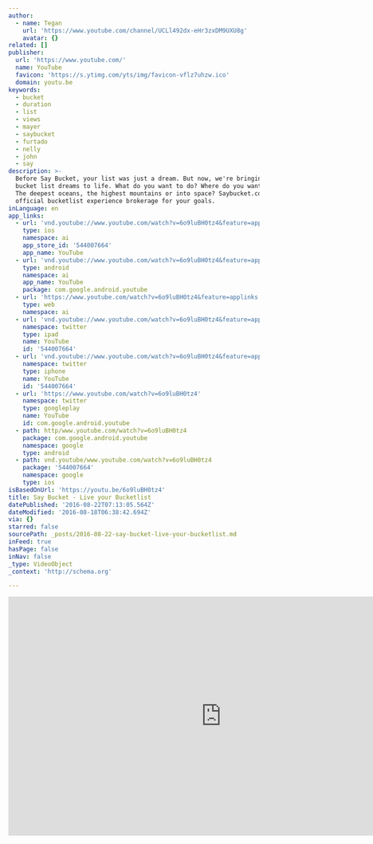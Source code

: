 ```yaml
---
author:
  - name: Tegan
    url: 'https://www.youtube.com/channel/UCLl492dx-eHr3zxDM9UXU8g'
    avatar: {}
related: []
publisher:
  url: 'https://www.youtube.com/'
  name: YouTube
  favicon: 'https://s.ytimg.com/yts/img/favicon-vflz7uhzw.ico'
  domain: youtu.be
keywords:
  - bucket
  - duration
  - list
  - views
  - mayer
  - saybucket
  - furtado
  - nelly
  - john
  - say
description: >-
  Before Say Bucket, your list was just a dream. But now, we're bringing your
  bucket list dreams to life. What do you want to do? Where do you want to go?
  The deepest oceans, the highest mountains or into space? Saybucket.com is the
  official bucketlist experience brokerage for your goals.
inLanguage: en
app_links:
  - url: 'vnd.youtube://www.youtube.com/watch?v=6o9luBH0tz4&feature=applinks'
    type: ios
    namespace: ai
    app_store_id: '544007664'
    app_name: YouTube
  - url: 'vnd.youtube://www.youtube.com/watch?v=6o9luBH0tz4&feature=applinks'
    type: android
    namespace: ai
    app_name: YouTube
    package: com.google.android.youtube
  - url: 'https://www.youtube.com/watch?v=6o9luBH0tz4&feature=applinks'
    type: web
    namespace: ai
  - url: 'vnd.youtube://www.youtube.com/watch?v=6o9luBH0tz4&feature=applinks'
    namespace: twitter
    type: ipad
    name: YouTube
    id: '544007664'
  - url: 'vnd.youtube://www.youtube.com/watch?v=6o9luBH0tz4&feature=applinks'
    namespace: twitter
    type: iphone
    name: YouTube
    id: '544007664'
  - url: 'https://www.youtube.com/watch?v=6o9luBH0tz4'
    namespace: twitter
    type: googleplay
    name: YouTube
    id: com.google.android.youtube
  - path: http/www.youtube.com/watch?v=6o9luBH0tz4
    package: com.google.android.youtube
    namespace: google
    type: android
  - path: vnd.youtube/www.youtube.com/watch?v=6o9luBH0tz4
    package: '544007664'
    namespace: google
    type: ios
isBasedOnUrl: 'https://youtu.be/6o9luBH0tz4'
title: Say Bucket - Live your Bucketlist
datePublished: '2016-08-22T07:13:05.564Z'
dateModified: '2016-08-18T06:38:42.694Z'
via: {}
starred: false
sourcePath: _posts/2016-08-22-say-bucket-live-your-bucketlist.md
inFeed: true
hasPage: false
inNav: false
_type: VideoObject
_context: 'http://schema.org'

---
```

<iframe src="https://cdn.embedly.com/widgets/media.html?src=https%3A%2F%2Fwww.youtube.com%2Fembed%2F6o9luBH0tz4%3Ffeature%3Doembed&amp;url=http%3A%2F%2Fwww.youtube.com%2Fwatch%3Fv%3D6o9luBH0tz4&amp;image=https%3A%2F%2Fi.ytimg.com%2Fvi%2F6o9luBH0tz4%2Fhqdefault.jpg&amp;key=b7d04c9b404c499eba89ee7072e1c4f7&amp;type=text%2Fhtml&amp;schema=youtube" width="854" height="480" scrolling="no" frameborder="0" allowfullscreen="" style=""></iframe>